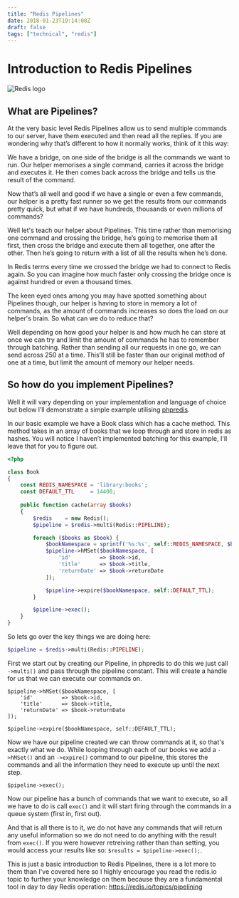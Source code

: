 ```yaml
---
title: "Redis Pipelines"
date: 2018-01-23T19:14:08Z
draft: false
tags: ["technical", "redis"]
---
```



# Introduction to Redis Pipelines

![Redis logo](https://upload.wikimedia.org/wikipedia/en/thumb/6/6b/Redis_Logo.svg/1280px-Redis_Logo.svg.png "Redis")



## What are Pipelines?
At the very basic level Redis Pipelines allow us to send multiple commands to our server, have them executed and then read all the replies. If you are wondering why that’s different to how it normally works, think of it this way:

We have a bridge, on one side of the bridge is all the commands we want to run. Our helper memorises a single command, carries it across the bridge and executes it. He then comes back across the bridge and tells us the result of the command.

Now that’s all well and good if we have a single or even a few commands, our helper is a pretty fast runner so we get the results from our commands pretty quick, but what if we have hundreds, thousands or even millions of commands?

Well let's teach our helper about Pipelines. This time rather than memorising one command and crossing the bridge, he’s going to memorise them all first, then cross the bridge and execute them all together, one after the other. Then he’s going to return with a list of all the results when he’s done.

In Redis terms every time we crossed the bridge we had to connect to Redis again. So you can imagine how much faster only crossing the bridge once is against hundred or even a thousand times.

The keen eyed ones among you may have spotted something about Pipelines though, our helper is having to store in memory a lot of commands, as the amount of commands increases so does the load on our helper's brain. So what can we do to reduce that?

Well depending on how good your helper is and how much he can store at once we can try and limit the amount of commands he has to remember through batching. Rather than sending all our requests in one go, we can send across 250 at a time. This’ll still be faster than our original method of one at a time, but limit the amount of memory our helper needs.


## So how do you implement Pipelines?
Well it will vary depending on your implementation and language of choice but below I’ll demonstrate a simple example utilising [phpredis](https://github.com/phpredis/phpredis).

In our basic example we have a Book class which has a cache method. This method takes in an array of books that we loop through and store in redis as hashes. You will notice I haven’t implemented batching for this example, I'll leave that for you to figure out.

```php
<?php

class Book
{
    const REDIS_NAMESPACE = 'library:books';
    const DEFAULT_TTL 	  = 14400;
	
    public function cache(array $books)
    {
        $redis    = new Redis();
        $pipeline = $redis->multi(Redis::PIPELINE);

        foreach ($books as $book) {
            $bookNamespace = sprintf('%s:%s', self::REDIS_NAMESPACE, $book->id);
            $pipeline->hMSet($bookNamespace, [
                'id' 		 => $book->id,
                'title'      => $book->title,
                'returnDate' => $book->returnDate
            ]);

            $pipeline->expire($bookNamespace, self::DEFAULT_TTL);
        }

        $pipeline->exec();	
    }
}
```

So lets go over the key things we are doing here:

```php
$pipeline = $redis->multi(Redis::PIPELINE);
```
First we start out by creating our Pipeline, in phpredis to do this we just call `->multi()` and pass through the pipeline constant. This will create a handle for us that we can execute our commands on.


```
$pipeline->hMSet($bookNamespace, [
    'id'         => $book->id,
    'title'      => $book->title,
    'returnDate' => $book->returnDate
]);

$pipeline->expire($bookNamespace, self::DEFAULT_TTL);
```
Now we have our pipeline created we can throw commands at it, so that's exactly what we do. While looping through each of our books we add a `->hMSet()` and an `->expire()` command to our pipeline, this stores the commands and all the information they need to execute up until the next step.


```
$pipeline->exec();
```
Now our pipeline has a bunch of commands that we want to execute, so all we have to do is call `exec()` and it will start firing through the commands in a queue system (first in, first out).


And that is all there is to it, we do not have any commands that will return any useful information so we do not need to do anything with the result from `exec()`. If you were however retreiving rather than than setting, you would access your results like so: `$results = $pipeline->exec();`.

This is just a basic introduction to Redis Pipelines, there is a lot more to them than I've covered here so I highly encourage you read the redis.io topic to further your knowledge on them because they are a fundamental tool in day to day Redis operation: https://redis.io/topics/pipelining